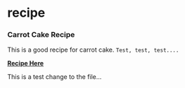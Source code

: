 # recipe

### Carrot Cake Recipe 

This is a good recipe for carrot cake. `Test, test, test....`

__[Recipe Here](https://sallysbakingaddiction.com/my-favorite-carrot-cake-recipe/)__

This is a test change to the file...
